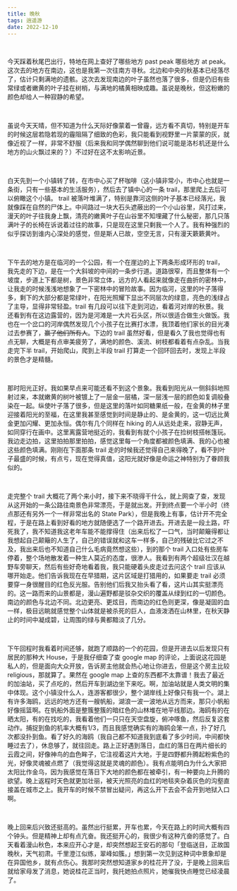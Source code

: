 ```yaml
---
title: 晚秋
tags: 逍遥游
date: 2022-12-10
---
```


<br/>

今天踩着秋尾巴出行，特地在网上查好了哪些地方 past peak 哪些地方 at peak。这次去的地方在南边，这也是我第一次往南方寻秋。北边和中央的秋基本已经落尽了，估计只剩满地的遗骸。这次去发现南边的叶子虽然也落了很多，但是仍旧有些常绿或者嫩黄的叶子挂在树梢，与满地的橘黄相映成趣。虽说是晚秋，但这粉嫩的颜色却给人一种寂静的希望。

<br/>

虽说今天天晴，但不知道为什么天际好像蒙着一曾霾，远方看不真切，特别是开车的时候这层若隐若现的霾阻隔了细致的色彩，我只能看到视野里一片蒙蒙的灰，就像近视了一样，非常不舒服（后来我和同学偶然聊到他们说可能是洛杉机还是什么地方的山火飘过来的？）不过好在这不太影响近景。

<br/>

白天先到一个小镇转了转，在市中心买了杯咖啡（这小镇非常小，市中心也就是一条街，只有一些基本的生活服务），然后去了镇中心的一条 trail，那里爬上去后可以俯瞰这个小镇。 trail 被落叶堆满了，特别是靠河这侧的叶子基本已经落光，我就像踩在自然的尸体上。中间路过一块大石头遮蔽出的一个小山谷里，风打过来，漫天的叶子往我身上飘，清亮的嫩黄叶子在山谷里不知埋藏了什么秘密，那几只落满叶子的长椅在诉说着过往的故事，只是现在这里只剩我一个人了。我有种强烈的似乎探访到谁内心深处的感觉，但是斯人已故，空空无言，只有漫天簌簌黄叶。

<br/>

下午去的地方是在临河的一个公园，有一个在崖边的上下两条形成环形的 trail，我先走的下边，是在一个大斜坡的中间的一条步行道。道路很窄，而且整体有一个坡度，步道上下都是树，景色非常立体，远方的人看起来就像走在曲折的密林中，让我走的时候浅浅地想象了一下密林中的冒险故事。因为临河，这里的叶子落得多，剩下的大部分都是常绿叶，在阳光照耀下显出不同层次的绿意，亮色的浅绿占了主导，显得非常轻盈。trail 有几段可以往下走到河边，看着河对岸的秋景。我还看到有在这边露营的，因为是河滩是一大片石头区，所以很适合做生火做饭。我也在一个岔口的河岸偶然发现几个小孩子在比赛打水漂，我顶着他们家长的目光凑过去参赛了，~~赢了他们所有人~~。下边的 trail 虽然好看，但是看久了我也觉得也有点无聊，大概是有点审美疲劳了，满地的颜色、溪流、树枝都看着有点杂乱。当我走完下半 trail，开始爬山，爬到上半段 trail 打算走一个回环回去时，发现上半段的景色才是精髓。

<br/>

那时阳光正好。我如果早点来可能还看不到这个景象。我看到阳光从一侧斜斜地照射过来，本就嫩黄的树叶被镀上了一层金一层橘，深一层浅一层的颜色如复调般叠染在一起。纵使叶子落了很多，但是这里的落叶如同糖果纸一般，在金黄的林子里迎接着阳光的至福，在这里我甚至感觉到时间是静止的、是金黄的，这一切远比黄金更加闪耀、更加永恒。偶尔有几个同样在 hiking 的人从远处走来，寂静无声，如同穿行在画中。这里离露营地挺近的，我看到有就个小孩子在捡树枝搭帐篷玩。我边走边拍，这里拍拍那里拍拍，感觉这里每一个角度都被颜色填满、我的心也被这些颜色填满。刚刚在下面那条 trail 走的时候我还觉得自己来得晚了，看不到叶子最盛的时候，有点亏，现在觉得真值，这阳光就好像是命运之神特别为了眷顾我似的。

<br/>

走完整个 trail 大概花了两个来小时，接下来不晓得干什么，就上网查了查，发现从这开始的一条公路往南景色非常漂亮，于是就出发。开到终点要一个半小时（终点那还有另外一个一样非常出名的 State Park），但是我晚上有事，估计开不完全程，于是在路上看到好看的地方就随便选了一个路开进去。开进去是一段土路，吓死我了，我不知道我这老年车能不能撑得住（出来后松了一口气，当时颠簸得都让我想起自己颠簸的人生了，自己的错误就和这车一样多，自己的残破比它过之不及，我出来后也不知道自己什么毛病竟然想这些），到的那个 trail 入口处有些房车停着，整个场地散发着一种生人莫近的态度，很渗人。我看到有两个超级壮汉在越野车旁聊天，然后有些好奇地看着我，我只能硬着头皮走过去问这个 trail 应该从哪开始走。他们告诉我现在在早猎期，这片区域是打猎用的，如果要走 trail 必须要穿一身很醒目的红色反光服。告别他们后我又抬头看了看，这片山其实挺漂亮的。这一路而来的山景都是，漫山遍野都是驳杂交织的覆盖从绿到红的一切颜色。南边的颜色与北边不同。北边更亮、更炫目，而南边的红色则更深，像是凝固的血一样，极目远眺就感觉整个山体就是被杀死的巨人，血液泼洒在山林里，在秋天静止的时间中凝成碧，让周围的绿与黄都黯淡了几分。

<br/>

下午回程时我看着时间还够，就跑了顺路的一个的花园，但是开进去以后发现只有居民的那种大 House，于是我仔细查了查 google map 的评论，上面说这花园是私人的，但是面向大众开放，告诉房主他就会热心地让你进去，但是这个房主比较 religious，那就算了。果然在 google map 上查的东西都不太靠谱！我去了最近的加油站，买了点吃的，然后开车到湖边坐下来吃。啊，加油站就是人类文明的集中体现。这个小镇没什么人，连游客都很少，整个湖岸线上好像只有我一个。湖上有许多海鸥，远远的地方还有一艘帆船，湖浪一波一波地从远方而来，那只小帆船好像摇篮啊。在帆船外面是整簇整簇的暗红色的山林堆在地平线那边。海鸥有的在晒太阳，有的在找吃的，我看着他们一只只在天空盘旋，俯冲啄鱼，然后反复这套动作。捕捉到鱼的机率大概有1/3，而且我感觉确实有的海鸥会笨一点，扑了好几次都没扑到鱼。看了好久的海鸥（我自己都不知道我到底看了多少时间，中间都快睡过去了），休息够了，就往回走。路上正好遇到落日，血红的落日在两片细长的云霞之间，好像神鸟的血色眸子，它注视着这片大地，于是四野都升腾起粉紫色的光，好像灵魂被点燃了（我觉得这就是灵魂的颜色）。我有点能明白为什么大家把太阳比作金乌，因为我感觉在落日下大地的颜色都在被牵引，有一种要向上升腾的欲望。晚上返程时天色就更加壮丽，被天光照亮的血红的地毯夹杂着灰色的沟壑直接盖在城市之上。我开车的时候不禁冒出疑问，再这么开下去会不会开到地狱入口啊。

<br/>

晚上回来后兴致还挺高的。虽然出行挺累，开车也累，今天在路上的时间大概有四个钟头。但是精神上却有点亢奋。我还挺开心的，我很少有这种亢奋的感觉了。白天看着漫山秋色，本来应开心才是，却突然想起王安石的那句「登临送目，正故国晚秋，天气初肃。千里澄江似练，翠峰如簇。」想到第一次见到这种词中景象却是在异国他乡，就有点伤心。我那时突然想知道家乡的桂花开了没，于是晚上回来后就给家母发了消息，她说桂花正当时，我托她拍点照片，她催我快点睡觉已经凌晨了。

<br/>